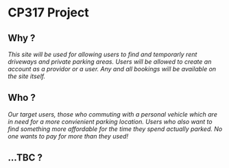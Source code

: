 # CP317 Project

## Why ?

*This site will be used for allowing users to find and temporarly rent driveways and private parking areas. Users will be allowed to create an account as a providor or a user. Any and all bookings will be available on the site itself.*

## Who ?

*Our target users, those who commuting with a personal vehicle which are in need for a more convienient parking location. Users who also want to find something more affordable for the time they spend actually parked. No one wants to pay for more than they used!*

## ...TBC ?

